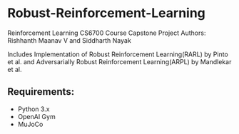 # Robust-Reinforcement-Learning
Reinforcement Learning CS6700 Course Capstone Project
Authors: Rishhanth Maanav V and Siddharth Nayak

Includes Implementation of Robust Reinforcement Learning(RARL) by Pinto et al. and Adversarially Robust Reinforcement Learning(ARPL) by Mandlekar et al.

## Requirements:
* Python 3.x
* OpenAI Gym
* MuJoCo

